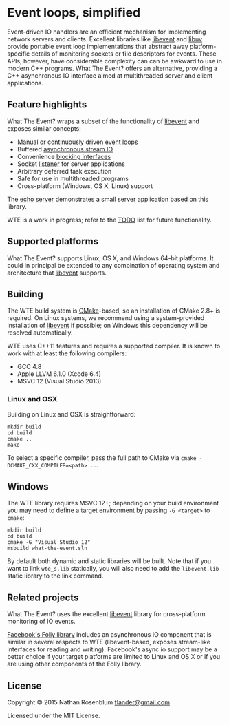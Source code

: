 Event loops, simplified
=======================

Event-driven IO handlers are an efficient mechanism for implementing network
servers and clients. Excellent libraries like [libevent](http://libevent.org/)
and [libuv](https://github.com/libuv/libuv) provide portable event loop
implementations that abstract away platform-specific details of monitoring
sockets or file descriptors for events. These APIs, however, have considerable
complexity can can be awkward to use in modern C++ programs. What The Event?
offers an alternative, providing a C++ asynchronous IO interface aimed at
multithreaded server and client applications.

## Feature highlights

What The Event? wraps a subset of the functionality of
[libevent](http://libevent.org) and exposes similar concepts:

 - Manual or continuously driven [event loops](src/wte/event_base.h)
 - Buffered [asynchronous stream IO](src/wte/stream.h)
 - Convenience [blocking interfaces](src/wte/blocking_stream.h)
 - Socket [listener](src/wte/connection_listener.h) for server applications
 - Arbitrary deferred task execution
 - Safe for use in multithreaded programs
 - Cross-platform (Windows, OS X, Linux) support

The [echo server](example/echo-server.cc) demonstrates a small server
application based on this library.

WTE is a work in progress; refer to the [TODO](TODO.md) list for future
functionality.

## Supported platforms

What The Event? supports Linux, OS X, and Windows 64-bit platforms. It could
in principal be extended to any combination of operating system and
architecture that [libevent](http://libevent.org/) supports.

## Building

The WTE build system is [CMake](http://www.cmake.org/)-based, so an
installation of CMake 2.8+ is required. On Linux systems, we recommend using a
system-provided installation of [libevent](http://libevent.org/) if possible;
on Windows this dependency will be resolved automatically.

WTE uses C++11 features and requires a supported compiler. It is known to work
with at least the following compilers:

 - GCC 4.8
 - Apple LLVM 6.1.0 (Xcode 6.4)
 - MSVC 12 (Visual Studio 2013)

### Linux and OSX

Building on Linux and OSX is straightforward:

    mkdir build
    cd build
    cmake ..
    make

To select a specific compiler, pass the full path to CMake via `cmake
-DCMAKE_CXX_COMPILER=<path> ..`.

## Windows

The WTE library requires MSVC 12+; depending on your build environment you may
need to define a target environment by passing `-G <target>` to `cmake`:

    mkdir build
    cd build
    cmake -G "Visual Studio 12"
    msbuild what-the-event.sln

By default both dynamic and static libraries will be built. Note that if you
want to link `wte_s.lib` statically, you will also need to add the
`libevent.lib` static library to the link command.

## Related projects

What The Event? uses the excellent [libevent](http://libevent.org/) library
for cross-platform monitoring of IO events.

[Facebook's Folly library](https://github.com/facebook/folly) includes an
asynchronous IO component that is similar in several respects to WTE
(libevent-based, exposes stream-like interfaces for reading and writing).
Facebook's async io support may be a better choice if your target platforms
are limited to Linux and OS X or if you are using other components of the
Folly library.

## License

Copyright © 2015 Nathan Rosenblum <flander@gmail.com>

Licensed under the MIT License.
